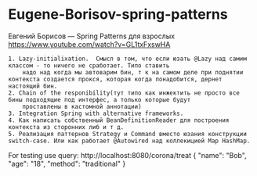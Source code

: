 # Eugene-Borisov-spring-patterns
Евгений Борисов — Spring Patterns для взрослых https://www.youtube.com/watch?v=GL1txFxswHA

 	1. Lazy-initialixation.  Смысл в том, что если юзать @Lazy над самим классом - то ничего не сработает. Типо ставить 
 	    надо над когда мы автоварим бин, т к на самом деле при поднятии контекста создается прокся, которая когда понадобится, дернет настоящий бин.
	2. Chain of the responibility(тут типо как инжектить не просто все бины подходящие под интерфес, а только которые будут
	    проставлены в кастомной аннотации)
	3. Integration Spring with alternative frameworks.
	4. Как написать собственный BeanDefinitionReader для построения контекста из сторонних либ и т д.
	5. Реализация паттернов Strategy и Command вместо юзания конструкции switch-case. Или как работает @Autowired над коллекицией Map HashMap.
	
For testing use query:
http://localhost:8080/corona/treat
{
    "name": "Bob",
    "age": "18",
    "method": "traditional"
}